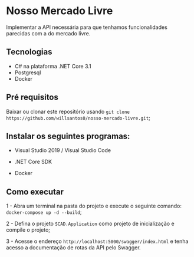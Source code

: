 # Nosso Mercado Livre

Implementar a API necessária para que tenhamos funcionalidades parecidas com a do mercado livre.

## Tecnologias

- C# na plataforma .NET Core 3.1
- Postgresql
- Docker

## Pré requisitos

Baixar ou clonar este repositório usando `git clone https://github.com/willsantos0/nosso-mercado-livre.git`;

## Instalar os seguintes programas:

- Visual Studio 2019 / Visual Studio Code

- .NET Core SDK

- Docker

## Como executar

1 - Abra um terminal na pasta do projeto e execute o seguinte comando: `docker-compose up -d --build`;

2 - Defina o projeto `SCAD.Application` como projeto de inicialização e compile o projeto;

3 - Acesse o endereço `http://localhost:5000/swagger/index.html` e tenha acesso a documentação de rotas da API pelo Swagger.
